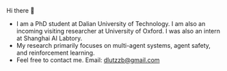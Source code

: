 Hi there 👋
- I am a PhD student at Dalian University of Technology. I am also an incoming visiting researcher at University of Oxford. I was also an intern at Shanghai AI Labtory.
- My research primarily focuses on multi-agent systems, agent safety, and reinforcement learning.
- Feel free to contact me. Email: dlutzzb@gmail.com
